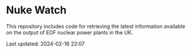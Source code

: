 # Nuke Watch

This repository includes code for retrieving the latest information available on the output of EDF nuclear power plants in the UK.

Last updated: 2024-02-16 22:07